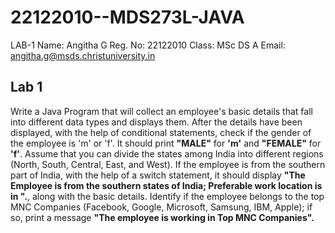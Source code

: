 # 22122010--MDS273L-JAVA
LAB-1
Name: Angitha G
Reg. No: 22122010
Class: MSc DS A
Email: angitha.g@msds.christuniversity.in

## Lab 1

Write a Java Program that will collect an employee's basic details that fall into different data types and displays them.
After the details have been displayed, with the help of conditional statements, check if the gender of the employee is 'm' or 'f'. It should print **"MALE"** for **'m'** and **"FEMALE"** for **'f'**.
Assume that you can divide the states among India into different regions (North, South, Central, East, and West). If the employee is from the southern part of India, with the help of a switch statement, it should display **"The Employee is from the southern states of India; Preferable work location is in <state>".**, along with the basic details.
Identify if the employee belongs to the top MNC Companies (Facebook, Google, Microsoft, Samsung, IBM, Apple); if so, print a message **"The employee is working in Top MNC Companies".**

